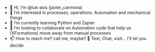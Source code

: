- 👋 Hi, I’m @luk-asis (javier_carmona)
- 👀 I’m interested in processes, operations. Automation and mechanical things
- 🌱 I’m currently learning Python and Zapier
- 💞️ I’m looking to collaborate on Automation code that help us (XFormations) move away from manual processes
- 📫 How to reach me? call me, maybe? 🤪 Text, Chat, visit... I'll let you decide

<!---
luk-asis/luk-asis is a ✨ special ✨ repository because its `README.md` (this file) appears on your GitHub profile.
You can click the Preview link to take a look at your changes.
--->
